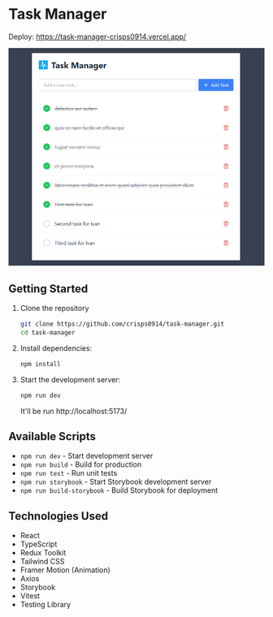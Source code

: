 # Task Manager

Deploy: https://task-manager-crisps0914.vercel.app/

![alt text](./public/assets/images/image.png)

## Getting Started

1. Clone the repository
   ```bash
   git clone https://github.com/crisps0914/task-manager.git
   cd task-manager
   ```
2. Install dependencies:
   ```bash
   npm install
   ```
3. Start the development server:
   ```bash
   npm run dev
   ```
    It'll be run http://localhost:5173/

## Available Scripts

- `npm run dev` - Start development server
- `npm run build` - Build for production
- `npm run test` - Run unit tests
- `npm run storybook` - Start Storybook development server
- `npm run build-storybook` - Build Storybook for deployment

## Technologies Used

- React
- TypeScript
- Redux Toolkit
- Tailwind CSS
- Framer Motion (Animation)
- Axios
- Storybook
- Vitest
- Testing Library